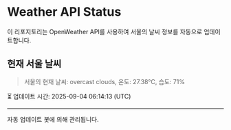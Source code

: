 
# Weather API Status

이 리포지토리는 OpenWeather API를 사용하여 서울의 날씨 정보를 자동으로 업데이트합니다.

## 현재 서울 날씨
> 서울의 현재 날씨: overcast clouds, 온도: 27.38°C, 습도: 71%

⏳ 업데이트 시간: 2025-09-04 06:14:13 (UTC)

---
자동 업데이트 봇에 의해 관리됩니다.

